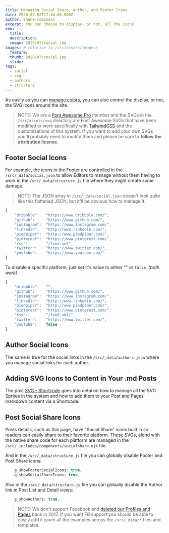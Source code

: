```yaml
---
title: Managing Social Share, Author, and Footer Icons
date: 2020-07-02T17:44:03.000Z
author: shane-robinson
excerpt: You can choose to display, or not, all the icons.
seo:
  title:
  description:
  image: 2020/07/social.jpg
images: # relative to /src/assets/images/
  feature:
  thumb: 2020/07/social.jpg
  slide:
tags:
  - social
  - svg
  - authors
  - structure
---
```


As easily as you can [manage colors](/2020/07/01/color-settings/), you can also control the display, or not, the SVG icons around the site.

> NOTE: We are a [Font Awesome Pro](https://fontawesome.com/) member and the SVGs in the `/src/assets/svg` directory are Font Awesome SVGs that have been modified to work specifically with [TailwindCSS](https://tailwindcss.com 'TailwindCSS Utility-First CSS Framework') and the customizations of this system. If you want to add your own SVGs you'll probably need to modify them and please be sure to **follow the attribution license**.

## Footer Social Icons

For example, the icons in the Footer are controlled in the `/src/_data/social.json` to allow Editors to manage without them having to work in the `/src/_data/structure.js` file where they might create some damage.

> NOTE: The JSON array in `/src/_data/social.json` doesn't look quite like this flattened JSON, but it'll be obvious how to manage it.

```js
{
	"dribbble":   "https://www.dribbble.com/",
	"github":     "https://www.github.com/",
	"instagram":  "https://www.instagram.com/",
	"linkedin":   "http://www.linkedin.com/",
	"piedpiper":  "http://www.piedpiper.com/",
	"pinterest":  "https://www.pinterest.com/",
	"rss":        "/feed.xml",
	"twitter":    "https://www.twitter.com/",
	"youtube":    "https://www.youtube.com/"
}
```

To disable a specific platform, just set it's value to either "" or `false`. _(both work)_

```js
{
	"dribbble":   "",
	"github":     "https://www.github.com/",
	"instagram":  "https://www.instagram.com/",
	"linkedin":   "http://www.linkedin.com/",
	"piedpiper":  "http://www.piedpiper.com/",
	"pinterest":  "https://www.pinterest.com/",
	"rss":        "/feed.xml/",
	"twitter":    "https://www.twitter.com/",
	"youtube":    false
}
```

## Author Social Icons

The same is true for the social links in the `/src/_data/authors.json` where you manage social links for each author.

## Adding SVG Icons to Content in Your .md Posts

The post [SVG - Shortcode](/2020/07/09/svg-shortcode/) goes into detai on how to manage all the SVG Sprites in the system and how to add them to your Post and Pages markdown content via a Shortcode.

## Post Social Share Icons

Posts details, such as this page, have "Social Share" icons built in so readers can easily share to their favorite platform. These SVGs, alond with the native share code for each platform are managed in the `/src/_includes/components/socialshare.njk` file.

And in the `/src/_data/structure.js` file you can globally disable Footer and Post Share icons:

```js
	g_showFooterSocialIcons: true,
	g_showSocialShareIcons: true,
```

Also in the `/src/_data/structure.js` file you can globally disable the Author link in Post List and Detail views:

```js
	g_showAuthors: true,
```

> NOTE: We don't support Facebook and [deleted our Profiles and Pages](https://deletefacebook.com/) back in 2017. If you want FB support you should be able to easily add it given all the examples across the `/src/_data/*` files and templates.
